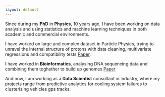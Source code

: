 ```yaml
---
layout: default
---
```


Since during my **PhD** in **Physics**, 10 years ago, I have been working on data analysis and using statistics 
and machine learning techniques in both academic and commercial environments.

I have worked on large and complex dataset in Particle Physics, 
trying to unravel the internal structure of protons with data cleaning, multivariate regressions and compatibility tests [Paper](https://arxiv.org/pdf/1310.5070.pdf).

I have worked in **Bioinformatics**, analysing DNA sequencing data and combining them toghether to build up genomes [Paper](https://www.nature.com/articles/s41598-017-03996-z)

And now, I am working as a **Data Scientist** consultant in industry, where my projects range from predictive analytics for cooling system failures to clusterising vehicles gps tracks.

<!---
## Tutorials
* * *
## Projects
* * *
## Kaggle Kernels
* * *
-->

